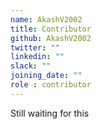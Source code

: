 ```yaml
---
name: AkashV2002
title: Contributor
github: AkashV2002
twitter: ""
linkedin: ""
slack: ""
joining_date: ""
role : contributor
---
```


Still waiting for this
